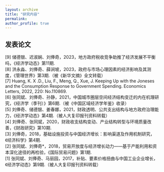 ```yaml
---
layout: archive
title: "研究内容"
permalink: 
author_profile: true
---
```


<!--
{% if author.googlescholar %}
  You can also find my articles on <u><a href="{{author.googlescholar}}">my Google Scholar profile</a>.</u>
{% endif %}

{% include base_path %}

{% for post in site.research reversed %}
  {% include archive-single.html %}
{% endfor %}
-->

## 发表论文

[9] 储德银、迟淑娴、刘俸奇，2023，地方政府税收竞争助推了经济发展不平衡吗，《经济学动态》第11期.<br>
[8] 洪永淼、刘俸奇、薛涧坡，2023，政府与市场心理因素的经济影响及其测度，《管理世界》第3期.（被《新华文摘》全文转载）<br>
[7] Huang, K. X .D., Liu, F., Meng, Q., Xue, J. Keeping Up with the Joneses and the Consumption Response to Government Spending. Economics Letters, 2022, 220: No.110869.<br>
[6] 张同斌、刘俸奇、孙静，2021，中国城市圈层空间经济结构变迁的内在机理研究，《经济学（季刊）》第6期.（被《中国区域经济学年鉴》收录）<br>
[5] 刘俸奇、储德银、姜春娜，2021，财政透明、公共支出结构与地方政府治理能力，《经济学动态》第4期.（被人大复印报刊资料转载）<br>
[4] 刘俸奇、张同斌，2020，财政收支结构变动、产业结构转型与环境质量改善，《财政研究》第10期.<br>
[3] 刘俸奇，2018，基础设施投资与中国经济增长：影响渠道及作用机制研究，《经济科学》第4期.<br>
[2] 张同斌、刘俸奇*，2018，贸易开放度与经济增长动力——基于产能利用和资本深化途径的再检验，《国际贸易问题》第1期.<br>
[1] 张同斌、刘俸奇、马丽园，2017，补贴、要素价格扭曲与中国工业企业增长，《经济学动态》第9期.（被人大复印报刊资料转载）<br>



